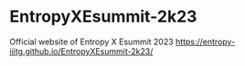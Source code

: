 # EntropyXEsummit-2k23
Official website of Entropy X Esummit 2023
https://entropy-iiitg.github.io/EntropyXEsummit-2k23/
